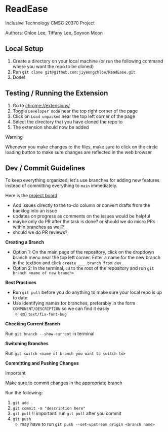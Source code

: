 # ReadEase
Inclusive Technology CMSC 20370 Project

Authors: Chloe Lee, Tiffany Lee, Soyoon Moon

## Local Setup
1. Create a directory on your local machine (or run the following command where you want the repo to be cloned)
2. Run `git clone git@github.com:jiyeongchloe/ReadEase.git`
3. Done!

## Testing / Running the Extension
1. Go to <chrome://extensions/>
2. Toggle `Developer mode` near the top right corner of the page
3. Click on `Load unpacked` near the top left corner of the page
4. Select the directory that you have cloned the repo to
5. The extension should now be added

> [!WARNING] 
> Whenever you make changes to the files, make sure to click on the circle loading button to make sure changes are reflected in the web browser


## Dev / Commit Guidelines
To keep everything organized, let's use branches for adding new features instead of committing everything to `main` immediately.

Here is the [project board](https://github.com/users/jiyeongchloe/projects/1)
- Add issues directly to the to-do column or convert drafts from the backlog into an issue
- updates on progress as comments on the issues would be helpful
- maybe only do PR after the task is done? or should we do micro PRs within branches as well?
- should we do PR reviews?

**Creating a Branch**
- Option 1: On the main page of the repository, click on the dropdown branch menu near the top left corner. Enter a name for the new branch in the textbox and click `create ___ branch from dev`
- Option 2: In the terminal, `cd` to the root of the repository and run `git branch <name of new branch>`

**Best Practices**
- Run `git pull` before you do anything to make sure your local repo is up to date
- Use identifying names for branches, preferably in the form `COMPONENT/DESCRIPTION` so we can find it easily
    - ex) `text/fix-font-bug`

**Checking Current Branch**

Run `git branch --show-current` in terminal

**Switching Branches**

Run `git switch <name of branch you want to switch to>`

**Committing and Pushing Changes**

> [!IMPORTANT] 
> Make sure to commit changes in the appropriate branch

Run the following:
1. `git add .`
2. `git commit -m "description here"`
3. `git pull` !! important: run `git pull` after you commit
4. `git push`
    - may have to run `git push --set-upstream origin <branch name>`

